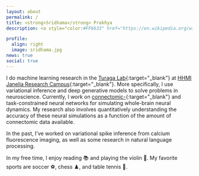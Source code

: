 ```yaml
---
layout: about
permalink: /
title: <strong>Sridhama</strong> Prakhya
description: <a style="color:#FF6633" href="https://en.wikipedia.org/wiki/International_Alphabet_of_Sanskrit_Transliteration" target="_blank">IAST:</a> śrī-dhā-ma pra-khya <audio id="pronunciation"><source src="assets/audio/translate_tts.mp3" type="audio/mpeg"></audio><a class="fas fa-volume-up" alt=" pronunciation generated using Google Translate" onclick="pronounceName()"></a><script>var x = document.getElementById("pronunciation");function pronounceName(){x.play();}</script>

profile:
  align: right
  image: sridhama.jpg
news: true
social: true
---
```

I do machine learning research in the [Turaga Lab](https://www.janelia.org/lab/turaga-lab){:target="_blank"} at [HHMI Janelia Research Campus](https://www.janelia.org){:target="_blank"}. More specifically, I use variational inference and deep generative models to solve problems in neuroscience. Currently, I work on [connectomic-](https://en.wikipedia.org/wiki/Connectome){:target="_blank"} and task-constrained neural networks for simulating whole-brain neural dynamics. My research also involves quantitatively understanding the accuracy of these neural simulations as a function of the amount of connectomic data available.

In the past, I've worked on variational spike inference from calcium fluorescence imaging, as well as some research in natural language processing.

In my free time, I enjoy reading 📚 and playing the violin 🎻. My favorite sports are soccer ⚽, chess ♟️, and table tennis 🏓.